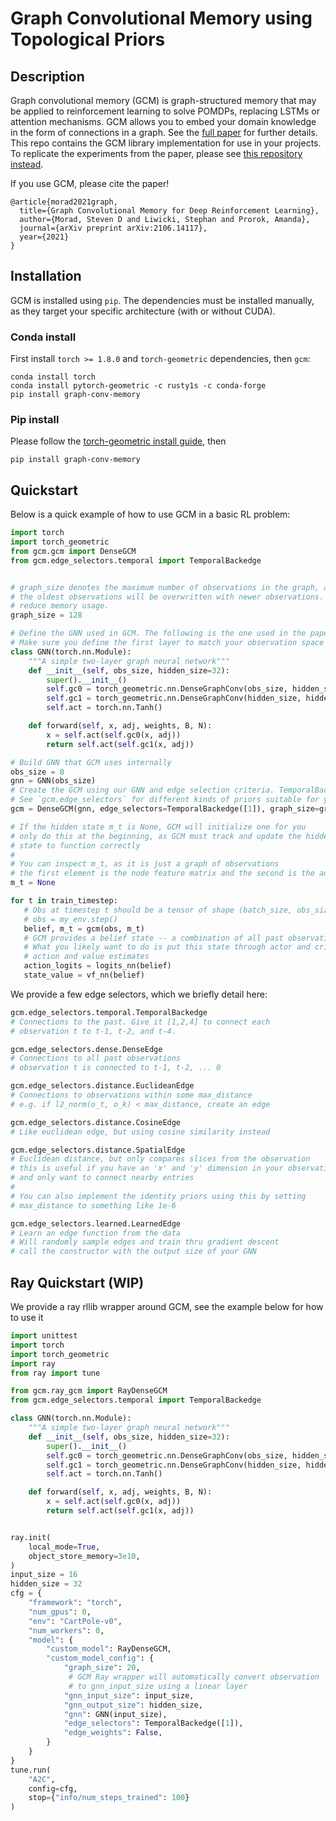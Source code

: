 # Graph Convolutional Memory using Topological Priors

## Description
Graph convolutional memory (GCM) is graph-structured memory that may be applied to reinforcement learning to solve POMDPs, replacing LSTMs or attention mechanisms. GCM allows you to embed your domain knowledge in the form of connections in a graph. See the [full paper](https://arxiv.org/pdf/2106.14117.pdf) for further details. This repo contains the GCM library implementation for use in your projects. To replicate the experiments from the paper, please see [this repository instead](https://github.com/smorad/graph-conv-memory-paper).

If you use GCM, please cite the paper!
```
@article{morad2021graph,
  title={Graph Convolutional Memory for Deep Reinforcement Learning},
  author={Morad, Steven D and Liwicki, Stephan and Prorok, Amanda},
  journal={arXiv preprint arXiv:2106.14117},
  year={2021}
}
```


## Installation
GCM is installed using `pip`. The dependencies must be installed manually, as they target your specific architecture (with or without CUDA).

### Conda install
First install `torch >= 1.8.0` and `torch-geometric` dependencies, then `gcm`:
```
conda install torch
conda install pytorch-geometric -c rusty1s -c conda-forge
pip install graph-conv-memory
```

### Pip install
Please follow the [torch-geometric install guide](https://pytorch-geometric.readthedocs.io/en/latest/notes/installation.html), then
```
pip install graph-conv-memory
```


## Quickstart
Below is a quick example of how to use GCM in a basic RL problem:

```python
import torch
import torch_geometric
from gcm.gcm import DenseGCM
from gcm.edge_selectors.temporal import TemporalBackedge


# graph_size denotes the maximum number of observations in the graph, after which
# the oldest observations will be overwritten with newer observations. Reduce this number to
# reduce memory usage.
graph_size = 128

# Define the GNN used in GCM. The following is the one used in the paper
# Make sure you define the first layer to match your observation space
class GNN(torch.nn.Module):
    """A simple two-layer graph neural network"""
    def __init__(self, obs_size, hidden_size=32):
        super().__init__()
        self.gc0 = torch_geometric.nn.DenseGraphConv(obs_size, hidden_size)
        self.gc1 = torch_geometric.nn.DenseGraphConv(hidden_size, hidden_size)
        self.act = torch.nn.Tanh()

    def forward(self, x, adj, weights, B, N):
        x = self.act(self.gc0(x, adj))
        return self.act(self.gc1(x, adj))

# Build GNN that GCM uses internally
obs_size = 8
gnn = GNN(obs_size)
# Create the GCM using our GNN and edge selection criteria. TemporalBackedge([1]) will link observation o_t to o_{t-1}.
# See `gcm.edge_selectors` for different kinds of priors suitable for your specific problem. Do not be afraid to implement your own!
gcm = DenseGCM(gnn, edge_selectors=TemporalBackedge([1]), graph_size=graph_size)

# If the hidden state m_t is None, GCM will initialize one for you
# only do this at the beginning, as GCM must track and update the hidden
# state to function correctly
#
# You can inspect m_t, as it is just a graph of observations
# the first element is the node feature matrix and the second is the adjacency matrix
m_t = None

for t in train_timestep:
   # Obs at timestep t should be a tensor of shape (batch_size, obs_size)
   # obs = my_env.step()
   belief, m_t = gcm(obs, m_t)
   # GCM provides a belief state -- a combination of all past observational data relevant to the problem
   # What you likely want to do is put this state through actor and critic networks to obtain
   # action and value estimates
   action_logits = logits_nn(belief)
   state_value = vf_nn(belief)
```

We provide a few edge selectors, which we briefly detail here:
```python
gcm.edge_selectors.temporal.TemporalBackedge
# Connections to the past. Give it [1,2,4] to connect each
# observation t to t-1, t-2, and t-4.

gcm.edge_selectors.dense.DenseEdge
# Connections to all past observations
# observation t is connected to t-1, t-2, ... 0

gcm.edge_selectors.distance.EuclideanEdge
# Connections to observations within some max_distance
# e.g. if l2_norm(o_t, o_k) < max_distance, create an edge

gcm.edge_selectors.distance.CosineEdge
# Like euclidean edge, but using cosine similarity instead

gcm.edge_selectors.distance.SpatialEdge
# Euclidean distance, but only compares slices from the observation
# this is useful if you have an 'x' and 'y' dimension in your observation
# and only want to connect nearby entries
#
# You can also implement the identity priors using this by setting
# max_distance to something like 1e-6

gcm.edge_selectors.learned.LearnedEdge
# Learn an edge function from the data
# Will randomly sample edges and train thru gradient descent
# call the constructor with the output size of your GNN
```

## Ray Quickstart (WIP)
We provide a ray rllib wrapper around GCM, see the example below for how to use it

```python
import unittest
import torch
import torch_geometric
import ray
from ray import tune

from gcm.ray_gcm import RayDenseGCM
from gcm.edge_selectors.temporal import TemporalBackedge

class GNN(torch.nn.Module):
    """A simple two-layer graph neural network"""
    def __init__(self, obs_size, hidden_size=32):
        super().__init__()
        self.gc0 = torch_geometric.nn.DenseGraphConv(obs_size, hidden_size)
        self.gc1 = torch_geometric.nn.DenseGraphConv(hidden_size, hidden_size)
        self.act = torch.nn.Tanh()

    def forward(self, x, adj, weights, B, N):
        x = self.act(self.gc0(x, adj))
        return self.act(self.gc1(x, adj))


ray.init(
    local_mode=True,
    object_store_memory=3e10,
)
input_size = 16 
hidden_size = 32
cfg = {
    "framework": "torch",
    "num_gpus": 0,
    "env": "CartPole-v0",
    "num_workers": 0,
    "model": {
        "custom_model": RayDenseGCM,
        "custom_model_config": {
            "graph_size": 20,
             # GCM Ray wrapper will automatically convert observation
             # to gnn_input_size using a linear layer
            "gnn_input_size": input_size,
            "gnn_output_size": hidden_size,
            "gnn": GNN(input_size),
            "edge_selectors": TemporalBackedge([1]),
            "edge_weights": False,
        }
    }
}
tune.run(
    "A2C",
    config=cfg,
    stop={"info/num_steps_trained": 100}
)
```
